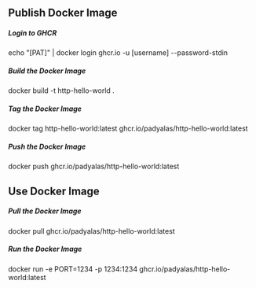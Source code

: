 ## Publish Docker Image

##### Login to GHCR
echo "[PAT]" | docker login ghcr.io -u [username] --password-stdin

##### Build the Docker Image
docker build -t http-hello-world .

##### Tag the Docker Image
docker tag http-hello-world:latest ghcr.io/padyalas/http-hello-world:latest

##### Push the Docker Image
docker push ghcr.io/padyalas/http-hello-world:latest

## Use Docker Image

##### Pull the Docker Image
docker pull ghcr.io/padyalas/http-hello-world:latest

##### Run the Docker Image
docker run -e PORT=1234 -p 1234:1234 ghcr.io/padyalas/http-hello-world:latest
